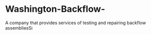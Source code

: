 # Washington-Backflow-
A company that provides services of testing and repairing backflow assembliesSi 
